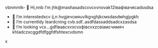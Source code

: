vbnmmlk- 👋 Hi,nnb I’m jhk@mashasadscxvcxvnovak12івафівачясadssdsa
- 👀 I’m interestedxcv ij,n hvgjячсмяuvlkgчghjkсмsdasdмhgjygkh
- 🌱 I’m currentldy leardcning cvb.sdf..asdfdassaddsadcxzasdsa
- 💞️ I’m looking vcx...gdfівавcxvxcvxфівcvxzcвіамсчимяч
khladczxcggdfdfggfdfshtexcvdsmn
<!---cxzgfdfsdvfvcxv
mashanovak12/mashanovak12 is a ✨ special cv✨ repository because its `README.md` (this file) appears on your GitHub profile.
You can click the Praseview link to take a look at your chancxzcges.xzcxzczxc
--->x
